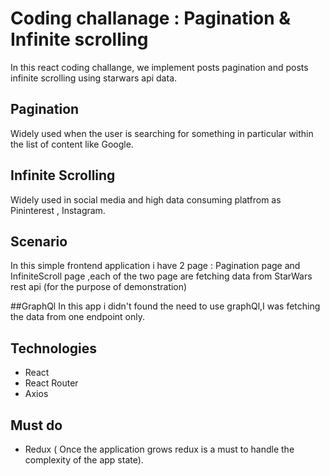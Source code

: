 # Coding challanage : Pagination & Infinite scrolling 
In this react coding challange, we implement posts pagination and posts infinite scrolling using starwars api data.

## Pagination 
Widely used when the user is searching for something in particular within the list of content like Google. 

## Infinite Scrolling    
Widely used in social media and high data consuming platfrom as Pininterest , Instagram.

## Scenario 
In this simple frontend application i have 2 page : Pagination page and InfiniteScroll page ,each of the two page are fetching data from StarWars rest api (for the purpose of demonstration)

##GraphQl
In this app i didn't found the need to use graphQl,I was fetching the data from one endpoint only.


## Technologies
* React
* React Router
* Axios

## Must do 
* Redux ( Once the application grows redux is a must to handle the complexity of the app state).
